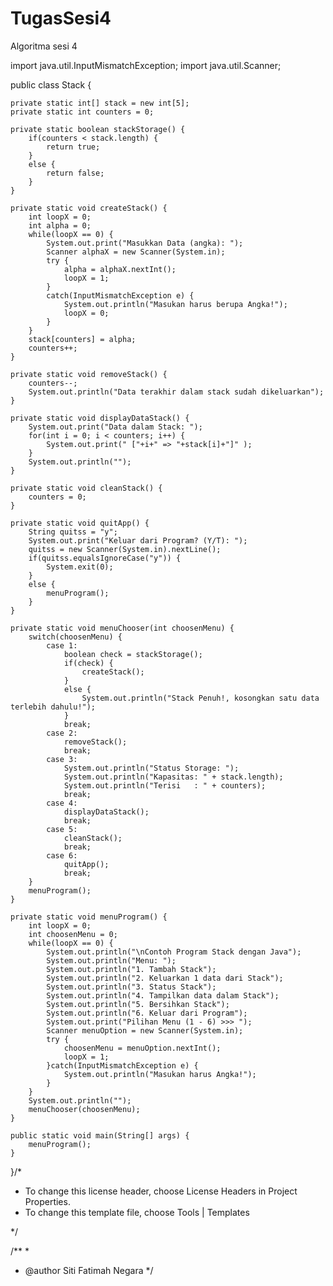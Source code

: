 # TugasSesi4
Algoritma sesi 4

import java.util.InputMismatchException;
import java.util.Scanner;

public class Stack {

    private static int[] stack = new int[5];
    private static int counters = 0;

    private static boolean stackStorage() {
        if(counters < stack.length) {
            return true;
        }
        else {
            return false;
        }
    }

    private static void createStack() {
        int loopX = 0;
        int alpha = 0;
        while(loopX == 0) {
            System.out.print("Masukkan Data (angka): ");
            Scanner alphaX = new Scanner(System.in);
            try {
                alpha = alphaX.nextInt();
                loopX = 1;
            }
            catch(InputMismatchException e) {
                System.out.println("Masukan harus berupa Angka!");
                loopX = 0;
            }
        }
        stack[counters] = alpha;
        counters++;
    }

    private static void removeStack() {
        counters--;
        System.out.println("Data terakhir dalam stack sudah dikeluarkan");
    }

    private static void displayDataStack() {
        System.out.print("Data dalam Stack: ");
        for(int i = 0; i < counters; i++) {
            System.out.print(" ["+i+" => "+stack[i]+"]" );
        }
        System.out.println("");
    }

    private static void cleanStack() {
        counters = 0;
    }

    private static void quitApp() {
        String quitss = "y";
        System.out.print("Keluar dari Program? (Y/T): ");
        quitss = new Scanner(System.in).nextLine();
        if(quitss.equalsIgnoreCase("y")) {
            System.exit(0);
        }
        else {
            menuProgram();
        }
    }

    private static void menuChooser(int choosenMenu) {
        switch(choosenMenu) {
            case 1:
                boolean check = stackStorage();
                if(check) {
                    createStack();
                }
                else {
                    System.out.println("Stack Penuh!, kosongkan satu data terlebih dahulu!");
                }
                break;
            case 2:
                removeStack();
                break;
            case 3:
                System.out.println("Status Storage: ");
                System.out.println("Kapasitas: " + stack.length);
                System.out.println("Terisi   : " + counters);
                break;
            case 4:
                displayDataStack();
                break;
            case 5:
                cleanStack();
                break;
            case 6:
                quitApp();
                break;
        }
        menuProgram();
    }

    private static void menuProgram() {
        int loopX = 0;
        int choosenMenu = 0;
        while(loopX == 0) {
            System.out.println("\nContoh Program Stack dengan Java");
            System.out.println("Menu: ");
            System.out.println("1. Tambah Stack");
            System.out.println("2. Keluarkan 1 data dari Stack");
            System.out.println("3. Status Stack");
            System.out.println("4. Tampilkan data dalam Stack");
            System.out.println("5. Bersihkan Stack");
            System.out.println("6. Keluar dari Program");
            System.out.print("Pilihan Menu (1 - 6) >>> ");
            Scanner menuOption = new Scanner(System.in);
            try {
                choosenMenu = menuOption.nextInt();
                loopX = 1;
            }catch(InputMismatchException e) {
                System.out.println("Masukan harus Angka!");
            }
        }
        System.out.println("");
        menuChooser(choosenMenu);
    }

    public static void main(String[] args) {
        menuProgram();
    }

}/*
 * To change this license header, choose License Headers in Project Properties.
 * To change this template file, choose Tools | Templates

 */

/**
 *
 * @author Siti Fatimah Negara
 */
